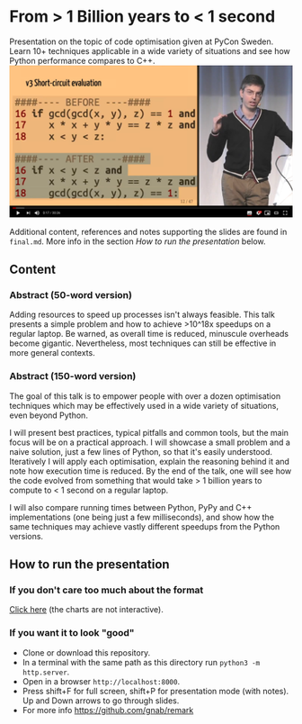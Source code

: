 # From > 1 Billion years to < 1 second

Presentation on the topic of code optimisation given at PyCon Sweden. Learn 10+ techniques applicable in a wide variety of situations and see how Python performance compares to C++.
[![YouTube link to the talk](https://raw.githubusercontent.com/isaacbernat/presentations/master/optimise/images/video_preview_with_play_button.png "YouTube link to the talk")](https://youtu.be/asZ0SDTKqvM)

Additional content, references and notes supporting the slides are found in `final.md`. More info in the section *How to run the presentation* below.

## Content
### Abstract (50-word version)
Adding resources to speed up processes isn't always feasible. This talk presents a simple problem and how to achieve >10^18x speedups on a regular laptop. Be warned, as overall time is reduced, minuscule overheads become gigantic. Nevertheless, most techniques can still be effective in more general contexts.

### Abstract (150-word version)
The goal of this talk is to empower people with over a dozen optimisation techniques which may be effectively used in a wide variety of situations, even beyond Python.

I will present best practices, typical pitfalls and common tools, but the main focus will be on a practical approach. I will showcase a small problem and a naive solution, just a few lines of Python, so that it's easily understood. Iteratively I will apply each optimisation, explain the reasoning behind it and note how execution time is reduced. By the end of the talk, one will see how the code evolved from something that would take > 1 billion years to compute to < 1 second on a regular laptop.

I will also compare running times between Python, PyPy and C++ implementations (one being just a few milliseconds), and show how the same techniques may achieve vastly different speedups from the Python versions.

## How to run the presentation
### If you don't care too much about the format
[Click here](https://github.com/isaacbernat/presentations/blob/master/optimise/final_github_viewer.md) (the charts are not interactive).

### If you want it to look "good"
- Clone or download this repository.
- In a terminal with the same path as this directory run `python3 -m http.server`.
- Open in a browser `http://localhost:8000`.
- Press shift+F for full screen, shift+P for presentation mode (with notes). Up and Down arrows to go through slides.
- For more info https://github.com/gnab/remark
